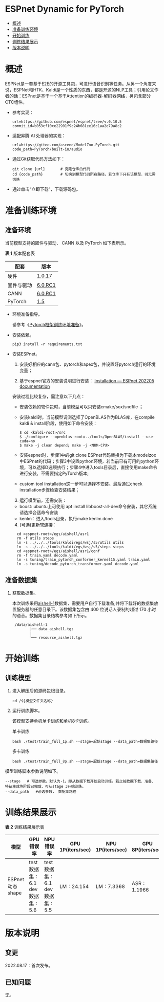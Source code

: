 # ESPnet Dynamic for PyTorch
- [概述](#概述)
- [准备训练环境](#准备训练环境)
- [开始训练](#开始训练)
- [训练结果展示](#训练结果展示)
- [版本说明](#版本说明)

# 概述
ESPNet是一套基于E2E的开源工具包，可进行语音识别等任务。从另一个角度来说，ESPNet和HTK、Kaldi是一个性质的东西，都是开源的NLP工具；引用论文作者的话：ESPnet是基于一个基于Attention的编码器-解码器网络，另包含部分CTC组件。

- 参考实现：

  ```
  url=https://github.com/espnet/espnet/tree/v.0.10.5
  commit_id=b053cf10ce22901f9c24b681ee16c1aa2c79a8c2
  ```

- 适配昇腾 AI 处理器的实现：

  ```
  url=https://gitee.com/ascend/ModelZoo-PyTorch.git
  code_path=PyTorch/built-in/audio
  ```
  
- 通过Git获取代码方法如下：

  ```
  git clone {url}       # 克隆仓库的代码
  cd {code_path}        # 切换到模型代码所在路径，若仓库下只有该模型，则无需切换
  ```
  
- 通过单击“立即下载”，下载源码包。

# 准备训练环境

## 准备环境

 当前模型支持的固件与驱动、 CANN 以及 PyTorch 如下表所示。

  **表 1**  版本配套表

  | 配套       | 版本                                                                           |
  |------------------------------------------------------------------------------| ------------------------------------------------------------ |
  | 硬件 | [1.0.17](https://www.hiascend.com/hardware/firmware-drivers?tag=commercial) |
  | 固件与驱动 | [6.0.RC1](https://www.hiascend.com/hardware/firmware-drivers?tag=commercial) |
  | CANN       | [6.0.RC1](https://www.hiascend.com/software/cann/commercial?version=6.0.RC1) |
  | PyTorch    | [1.5](https://gitee.com/ascend/pytorch/tree/v1.5.0/)                         

- 环境准备指导。

  请参考《[Pytorch框架训练环境准备](https://www.hiascend.com/document/detail/zh/ModelZoo/pytorchframework/ptes)》。
  
- 安装依赖。

  ```
  pip3 install -r requirements.txt
  ```
- 安装ESPnet。

  1. 安装好相应的cann包、pytorch和apex包，并设置好pytorch运行的环境变量；

  2. 基于espnet官方的安装说明进行安装： [Installation — ESPnet 202205 documentation](https://espnet.github.io/espnet/installation.html) 

  安装过程比较复杂，需注意以下几点：

  - 安装依赖的软件包时，当前模型可以只安装cmake/sox/sndfile ；

  - 安装kaldi时，当前模型调测选择了OpenBLAS作为BLAS库，在compile kaldi & install阶段，使用如下命令安装：

    ```
    $ cd <kaldi-root>/src
    $ ./configure --openblas-root=../tools/OpenBLAS/install --use-cuda=no
    $ make -j clean depend; make -j <NUM-CPU>
    ```

  - 安装espnet时，步骤1中的git clone ESPnet代码替换为下载本modelzoo中ESPnet的代码；步骤3中设置python环境，若当前已有可用的python环境，可以选择D选项执行；步骤4中进入tools目录后，直接使用make命令进行安装，不需要指定PyTorch版本;

  - custom tool installation这一步可以选择不安装。最后通过check installation步骤检查安装结果；

  3. 运行模型前，还需安装：

  - boost: ubuntu上可使用 apt install libboost-all-dev命令安装，其它系统请选择合适命令安装
  - kenlm：进入<espnet-root>/tools目录，执行make kenlm.done
  
  4. (可选)更新软连接：

    ```
      cd <espnet-root>/egs/aishell/asr1
      rm -f utils steps
      ln -s ../../../tools/kaldi/egs/wsj/s5/utils utils
      ln -s ../../../tools/kaldi/egs/wsj/s5/steps steps
      cd <espnet-root>/egs/aishell/asr1/conf
      rm -f train.yaml decode.yaml
      ln -s tuning/train_pytorch_conformer_kernel15.yaml train.yaml
      ln -s tuning/decode_pytorch_transformer.yaml decode.yaml
     ```


## 准备数据集

1. 获取数据集。

   本次训练采用[aishell-1](https://www.aishelltech.com/kysjcp)数据集，需要用户自行下载准备,并将下载好的数据集放置服务器的任意目录下。该数据集包含由 400 位说话人录制的超过 170 小时的语音。数据集目录结构参考如下所示。

   ```
    /data/aishell-1
           ├── data_aishell.tgz
           |
           └── resource_aishell.tgz
   ```


# 开始训练

## 训练模型

1. 进入解压后的源码包根目录。

   ```
   cd /${模型文件夹名称} 
   ```

2. 运行训练脚本。

   该模型支持单机单卡训练和单机8卡训练。

   单卡训练

    ```
    bash ./test/train_full_1p.sh --stage=起始stage --data_path=数据集路径
    ```

    多卡训练
    
    ```
    bash ./test/train_full_8p.sh --stage=起始stage --data_path=数据集路径
    ```

模型训练脚本参数说明如下。

```shell
--stage   # 可选参数，默认为-1，即从数据下载开始启动训练。若之前数据下载、准备、特征生成等阶段已完成，可从stage 3开始训练。
--data_path   #必选参数， 数据集路径
```


# 训练结果展示

**表 2**  训练结果展示表

| 模型            | GPU错误率                 | NPU错误率                 | GPU 1P(iters/sec) | NPU 1P(iters/sec) | GPU 8P(iters/sec) | NPU 8P(iters/sec) |
|---------------|------------------------|------------------------|-------------------|-------------------|-------------------|-------------------|
| ESPnet动态shape | test数据集：6.1 dev数据集：5.6 | test数据集：6.1 dev数据集：5.5 | LM：24.154         | LM：7.3368         | ASR：1.1966        | ASR：0.77794       |


# 版本说明

## 变更

2022.08.17：首次发布。

## 已知问题

无。







